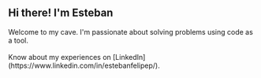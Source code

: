 <h2>Hi there! I'm Esteban</h2>
Welcome to my cave. I'm passionate about solving problems using code as a tool.
<br>
<br>
Know about my experiences on [LinkedIn](https://www.linkedin.com/in/estebanfelipep/).
